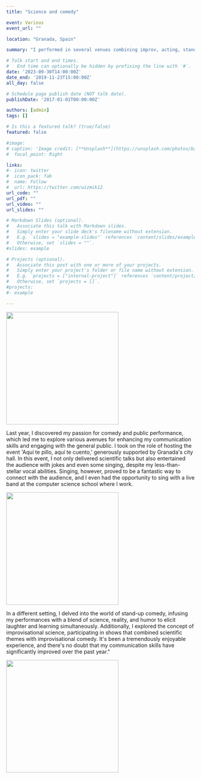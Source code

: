 ```yaml
---
title: "Science and comedy"

event: Various
event_url: ""

location: "Granada, Spain"

summary: "I performed in several venues combining improv, acting, standup comedy with scientific dissemination in Granada, Spain."

# Talk start and end times.
#   End time can optionally be hidden by prefixing the line with `#`.
date: '2023-09-30T14:00:00Z'
date_end: '2019-11-23T15:00:00Z'
all_day: false

# Schedule page publish date (NOT talk date).
publishDate: '2017-01-01T00:00:00Z'

authors: [admin]
tags: []

# Is this a featured talk? (true/false)
featured: false

#image:
# caption: 'Image credit: [**Unsplash**](https://unsplash.com/photos/bzdhc5b3Bxs)'
#  focal_point: Right

links:
#- icon: twitter
#  icon_pack: fab
#  name: Follow
#  url: https://twitter.com/wizmik12
url_code: ""
url_pdf: ""
url_video: ""
url_slides: ""

# Markdown Slides (optional).
#   Associate this talk with Markdown slides.
#   Simply enter your slide deck's filename without extension.
#   E.g. `slides = "example-slides"` references `content/slides/example-slides.md`.
#   Otherwise, set `slides = ""`.
#slides: example

# Projects (optional).
#   Associate this post with one or more of your projects.
#   Simply enter your project's folder or file name without extension.
#   E.g. `projects = ["internal-project"]` references `content/project/deep-learning/index.md`.
#   Otherwise, set `projects = []`.
#projects:
#- example

---
```


<img src="/img/2023/stand.jpeg" alt="" width="300"/>

Last year, I discovered my passion for comedy and public performance, which led me to explore various avenues for enhancing my communication skills and engaging with the general public. I took on the role of hosting the event 'Aquí te pillo, aquí te cuento,' generously supported by Granada's city hall. In this event, I not only delivered scientific talks but also entertained the audience with jokes and even some singing, despite my less-than-stellar vocal abilities. Singing, however, proved to be a fantastic way to connect with the audience, and I even had the opportunity to sing with a live band at the computer science school where I work.

<img src="/img/2023/improv.jpeg" alt="" width="300"/>

In a different setting, I delved into the world of stand-up comedy, infusing my performances with a blend of science, reality, and humor to elicit laughter and learning simultaneously. Additionally, I explored the concept of improvisational science, participating in shows that combined scientific themes with improvisational comedy. It's been a tremendously enjoyable experience, and there's no doubt that my communication skills have significantly improved over the past year."

<img src="/img/2023/podcast.jpeg" alt="" width="300"/>

